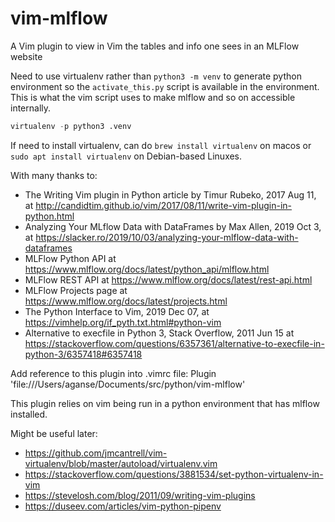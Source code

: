# vim-mlflow
A Vim plugin to view in Vim the tables and info one sees in an MLFlow website

Need to use virtualenv rather than `python3 -m venv` to generate python
environment so the `activate_this.py` script is available in the environment.
This is what the vim script uses to make mlflow and so on accessible internally.
```python
virtualenv -p python3 .venv
```
If need to install virtualenv, can do `brew install virtualenv` on macos or
`sudo apt install virtualenv` on Debian-based Linuxes.

With many thanks to:
* The Writing Vim plugin in Python article by Timur Rubeko, 2017 Aug 11, at
  http://candidtim.github.io/vim/2017/08/11/write-vim-plugin-in-python.html
* Analyzing Your MLflow Data with DataFrames by Max Allen, 2019 Oct 3, at
  https://slacker.ro/2019/10/03/analyzing-your-mlflow-data-with-dataframes
* MLFlow Python API at
  https://www.mlflow.org/docs/latest/python_api/mlflow.html
* MLFlow REST API at
  https://www.mlflow.org/docs/latest/rest-api.html
* MLFlow Projects page at
  https://www.mlflow.org/docs/latest/projects.html
* The Python Interface to Vim, 2019 Dec 07, at
  https://vimhelp.org/if_pyth.txt.html#python-vim
* Alternative to execfile in Python 3, Stack Overflow, 2011 Jun 15 at
  https://stackoverflow.com/questions/6357361/alternative-to-execfile-in-python-3/6357418#6357418


Add reference to this plugin into .vimrc file:
Plugin 'file:///Users/aganse/Documents/src/python/vim-mlflow'

This plugin relies on vim being run in a python environment that has mlflow
installed.

Might be useful later:
* https://github.com/jmcantrell/vim-virtualenv/blob/master/autoload/virtualenv.vim
* https://stackoverflow.com/questions/3881534/set-python-virtualenv-in-vim
* https://stevelosh.com/blog/2011/09/writing-vim-plugins
* https://duseev.com/articles/vim-python-pipenv

